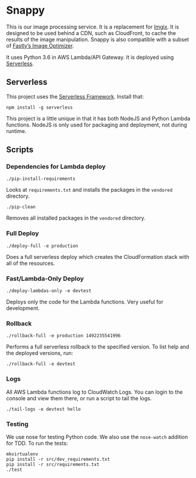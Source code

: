 # Snappy

This is our image processing service. It is a replacement for [Imgix](https://docs.imgix.com/apis/url). It is designed to be used behind a CDN, such as CloudFront, to cache the results of the image manipulation. Snappy is also compatible with a subset of [Fastly’s Image Optimizer](https://docs.fastly.com/api/imageopto/#api).

It uses Python 3.6 in AWS Lambda/API Gateway. It is deployed using [Serverless](https://serverless.com/framework/docs/).


## Serverless

This project uses the [Serverless Framework](https://serverless.com/framework/docs/). Install that:

    npm install -g serverless

This project is a little unique in that it has both NodeJS and Python Lambda functions. NodeJS is only used for packaging and deployment, not during runtime.

## Scripts

### Dependencies for Lambda deploy

    ./pip-install-requirements

Looks at `requirements.txt` and installs the packages in the `vendored` directory.

    ./pip-clean

Removes all installed packages in the `vendored` directory.

### Full Deploy

    ./deploy-full -e production

Does a full serverless deploy which creates the CloudFormation stack with all of the resources.

### Fast/Lambda-Only Deploy

    ./deploy-lambdas-only -e devtest

Deploys only the code for the Lambda functions. Very useful for development.

### Rollback

    ./rollback-full -e production 1492235541996

Performs a full serverless rollback to the specified version. To list help and the deployed versions, run:

    ./rollback-full -e devtest

### Logs

All AWS Lambda functions log to CloudWatch Logs. You can login to the console and view them there, or run a script to tail the logs.

    ./tail-logs -e devtest hello


### Testing

We use nose for testing Python code. We also use the `nose-watch` addition for TDD. To run the tests:

    mkvirtualenv
    pip install -r src/dev_requirements.txt
    pip install -r src/requirements.txt
    ./test
